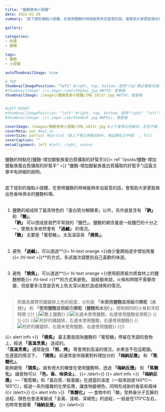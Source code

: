 ```yaml
---
title: "鹽麴使用小提醒"
date: 2022-01-28
summary: "底下提的幾點小提醒，在使用鹽麴的時候能夠多加留意的話，會幫助大家更能做出色香味俱全的鹽麴料理。"

gallery: 

categories:
- 知識
- 鹽麴

tags:
- 鹽麴
- 小提醒

autoThumbnailImage: true

# TOP
thumbnailImagePosition: "left" #right, top, bottom，使用"top"務必要裁切成寬度750，這樣才會正確顯示，其他用原尺寸即可
#thumbnailImage: //i.imgur.com/cYDpdwi.jpg #W750，會壓縮
thumbnailImage: /images/鹽麴使用小提醒/IMG_1013r.jpg #W750，會壓縮


#LEFT RIGHT
#thumbnailImagePosition: "left" #right, top, bottom，使用"right" "left"務必要裁切成接近正方形，這樣才會正確顯示
#thumbnailImage: //i.imgur.com/F5e4mvP.jpg #WFULL，會壓縮

coverImage: /images/鹽麴使用小提醒/IMG_1013r.jpg #上下會等比例裁切，左右不變，WFULL
coverMeta: out #out,in
coverSize: partial #partial（會上下等比例裁切60%，物品要在正中間） , full
coverCaption: ""
metaAlignment: left #left, right, center
---
```

鹽麴的特點在[鹽麴-增加銀髮族蛋白質攝取的好幫手]({{< ref "/posts/鹽麴-增加銀髮族蛋白質攝取的好幫手" >}} "鹽麴-增加銀髮族蛋白質攝取的好幫手")這篇文章中有詳細的說明。
######
底下提到的幾點小提醒，在使用鹽麴的時候能夠多加留意的話，會幫助大家更能做出色香味俱全的鹽麴料理。
######
1. 鹽麴的組成除了最具特色的「蛋白質分解酵素」以外，另外就是含有 **「鈉」** 和 **「糖」**。\
**「鈉」** 可以想成是我們平常說的「鹽巴」。鹽麴的鈉含量是一般鹽巴的十分之一，使用太多依然會有 **「過鹹」** 的情況。\
**「糖」** 主要是「葡萄糖」，太高溫容易 **「燒焦」**。
######
2. 避免 **「過鹹」**，可以透過**{{< hl-text orange >}}由少量開始逐步增加用量{{< /hl-text >}}**的方式，多試幾次調整到自己喜歡的味道。
######
3. 避免 **「燒焦」**，可以透過**{{< hl-text orange >}}使用廚房紙巾將食材上的鹽麴擦乾{{< /hl-text >}}**的方式來避免。
就經驗來說，火候和時間不需要改變，但是要多注意是否有上色太深以致於造成燒焦的情況。
######
>附圖為實際煎雞腿排上色的程度，分別是 **「未使用鹽麴並用紙巾擦乾（水分）」** 和 **「使用鹽麴並用紙巾擦乾（鹽麴和水分）」**，控制相同的火候和烹飪時間
>{{<image classes="clear">}}
>{{<image classes="fancybox fig-50" thumbnail-width="99%" thumbnail-height="99%" src="/images/鹽麴使用小提醒/IMG_6148_1.jpg" title="敷上鹽麴" >}}
>{{<image classes="fancybox fig-50" thumbnail-width="89.3%" thumbnail-height="89.3%" src="/images/鹽麴使用小提醒/IMG_6158_1.jpg" title="左邊未使用鹽麴，右邊使用鹽麴並擦乾" >}}
>{{<image classes="clear">}}
>{{<image classes="clear">}}
>{{<image classes="fancybox fig-50" thumbnail-width="99%" thumbnail-height="99%" src="/images/鹽麴使用小提醒/IMG_6165_1.jpg" title="煎好的雞腿排，左邊未使用鹽麴，右邊使用鹽麴" >}}
>{{<image classes="fancybox fig-50" thumbnail-width="99%" thumbnail-height="99%" src="/images/鹽麴使用小提醒/IMG_6167_1.jpg" title="煎好的雞腿排，左邊未使用鹽麴，右邊使用鹽麴" >}}
>{{<image classes="clear">}}

{{< alert info >}}
**「燒焦」** 最主要是因為鹽麴的「葡萄糖」停留在烹調的食物上，經過 **「高溫烹煮」** 造成的。\
**「高溫烹煮」** 通常是指 **「煎、烤」** 等會用到高溫的情況，水煮並不在這範圍。\
在適當的情況下， **「燒焦」** 前通常是伴隨著對料理加分的 **「梅納反應」** 和 **「焦糖化」**。\
能夠避免 **「燒焦」**，就有很大的機會在使用鹽麴時，透過 **「梅納反應」** 和 **「焦糖化」** 讓食物可以 **「色、香、味俱全」**。
{{< /alert>}}
{{< alert info >}}
**「梅納反應」** —「葡萄糖」和「蛋白質／胺基酸」在適當的溫度（一般來說是140°C～165°C），經過一系列複雜的化學反應，讓食物變褐色，同時形成新的香氣和風味
{{< /alert>}}
{{< alert info >}}
**「焦糖化」** — 食物中的「糖」受熱後分子瓦解的過程，顏色也會逐漸變成「金黃、淺褐、深褐色」的過程，一般是在170°C左右，也時常會跟著 **「梅納反應」**
{{< /alert>}}